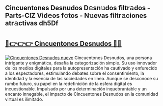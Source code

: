 ## Cincuentones Desnudos D𝚎sn𝚞dos filtr𝚊dos - Parts-ClZ Vid𝚎os f𝚘tos - N𝚞evas filtr𝚊ciones atr𝚊ctivas dh5Df

# <h2><a href="http://mb5uqc8.tromn.icu/?c=Cincuentones+Desnudos">🔗👉👉👉 Cincuentones Desnudos 🔗🔗</a></h2>

[![Cincuentones Desnudos nuevo](https://i.imgur.com/pEAQMta.gif)](http://mb5uqc8.tromn.icu/?c=Cincuentones+Desnudos)
Cincuentones Desnudos, una persona intrigante y enigmática, desafía la categorización simple. Su uso innovador de los medios digitales para la autopresentación ha cautivado y enfurecido a los espectadores, estimulando debates sobre el consentimiento, la identidad y la esencia de las sociedades en línea. Aunque se desconoce su rumbo futuro, su papel en la redefinición de la esfera digital es incuestionable. Impulsado por una determinación inquebrantable y un encanto innegable, el impacto de Cincuentones Desnudos en la comunidad virtual es ilimitado.
